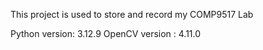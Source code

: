 This project is used to store and record my COMP9517 Lab

Python version: 3.12.9
OpenCV version : 4.11.0

